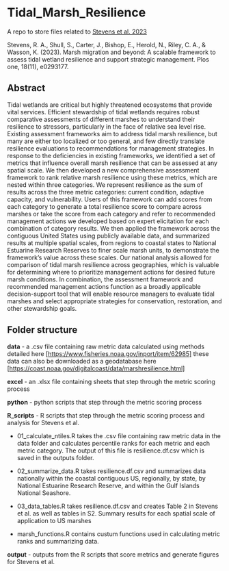 # Tidal_Marsh_Resilience
A repo to store files related to [Stevens et al. 2023](https://journals.plos.org/plosone/article?id=10.1371/journal.pone.0293177)

Stevens, R. A., Shull, S., Carter, J., Bishop, E., Herold, N., Riley, C. A., & Wasson, K. (2023). Marsh migration and beyond: A scalable framework to assess tidal wetland resilience and support strategic management. Plos one, 18(11), e0293177.

## Abstract
Tidal wetlands are critical but highly threatened ecosystems that provide vital services. Efficient stewardship of tidal wetlands requires robust comparative assessments of different marshes to understand their resilience to stressors, particularly in the face of relative sea level rise. Existing assessment frameworks aim to address tidal marsh resilience, but many are either too localized or too general, and few directly translate resilience evaluations to recommendations for management strategies. In response to the deficiencies in existing frameworks, we identified a set of metrics that influence overall marsh resilience that can be assessed at any spatial scale. We then developed a new comprehensive assessment framework to rank relative marsh resilience using these metrics, which are nested within three categories. We represent resilience as the sum of results across the three metric categories: current condition, adaptive capacity, and vulnerability. Users of this framework can add scores from each category to generate a total resilience score to compare across marshes or take the score from each category and refer to recommended management actions we developed based on expert elicitation for each combination of category results. We then applied the framework across the contiguous United States using publicly available data, and summarized results at multiple spatial scales, from regions to coastal states to National Estuarine Research Reserves to finer scale marsh units, to demonstrate the framework’s value across these scales. Our national analysis allowed for comparison of tidal marsh resilience across geographies, which is valuable for determining where to prioritize management actions for desired future marsh conditions. In combination, the assessment framework and recommended management actions function as a broadly applicable decision-support tool that will enable resource managers to evaluate tidal marshes and select appropriate strategies for conservation, restoration, and other stewardship goals.

## Folder structure
**data** - a .csv file containing raw metric data calculated using methods detailed here [https://www.fisheries.noaa.gov/inport/item/62985]
these data can also be downloaded as a geodatabase here [https://coast.noaa.gov/digitalcoast/data/marshresilience.html]

**excel** - an .xlsx file containing sheets that step through the metric scoring process

**python** - python scripts that step through the metric scoring process 

**R_scripts** - R scripts that step through the metric scoring process and analysis for Stevens et al. 

- 01_calculate_ntiles.R takes the .csv file containing raw metric data in the data folder and calculates percentile ranks for each metric and each metric category. The output of this file is resilience.df.csv which is saved in the outputs folder.

- 02_summarize_data.R takes resilience.df.csv and summarizes data nationally within the coastal contiguous US, regionally, by state, by National Estuarine Research Reserve, and within the Gulf Islands National Seashore.

- 03_data_tables.R takes resilience.df.csv and creates Table 2 in Stevens et al. as well as tables in S2. Summary results for each spatial scale of application to US marshes

- marsh_functions.R contains custum functions used in calculating metric ranks and summarizing data. 

**output** - outputs from the R scripts that score metrics and generate figures for Stevens et al. 


